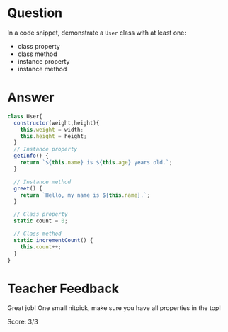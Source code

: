 # Question
In a code snippet, demonstrate a `User` class with at least one:
- class property
- class method
- instance property
- instance method

# Answer
```js
class User{
  constructor(weight,height){
    this.weight = width;
    this.height = height;
  }
  // Instance property
  getInfo() {
    return `${this.name} is ${this.age} years old.`;
  }

  // Instance method
  greet() {
    return `Hello, my name is ${this.name}.`;
  }

  // Class property
  static count = 0;

  // Class method
  static incrementCount() {
    this.count++;
  }
}
```
# Teacher Feedback

Great job! One small nitpick, make sure you have all properties in the top!

Score: 3/3